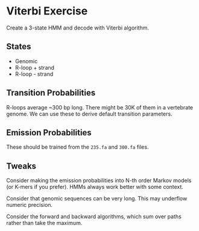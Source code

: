 Viterbi Exercise
================

Create a 3-state HMM and decode with Viterbi algorithm.

## States ##

+ Genomic
+ R-loop + strand
+ R-loop - strand

## Transition Probabilities ##

R-loops average ~300 bp long. There might be 30K of them in a vertebrate
genome. We can use these to derive default transition parameters.

## Emission Probabilities ##

These should be trained from the `235.fa` and `300.fa` files.

## Tweaks ##

Consider making the emission probabilities into N-th order Markov models (or
K-mers if you prefer). HMMs always work better with some context.

Consider that genomic sequences can be very long. This may underflow numeric
precision.

Consider the forward and backward algorithms, which sum over paths rather than
take the maximum.

